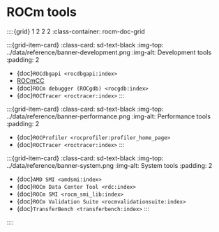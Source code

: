 <head>
  <meta charset="UTF-8">
  <meta name="description" content="ROCm API libraries & tools">
  <meta name="keywords" content="ROCm, API, libraries, tools, artificial intelligence, development,
  Communications, C++ primitives, Fast Fourier transforms, FFTs, random number generators, linear
  algebra, AMD">
</head>

# ROCm tools

::::{grid} 1 2 2 2
:class-container: rocm-doc-grid

:::{grid-item-card}
:class-card: sd-text-black
:img-top: ../data/reference/banner-development.png
:img-alt: Development tools
:padding: 2

* {doc}`ROCdbgapi <rocdbgapi:index>`
* [ROCmCC](./rocmcc.md)
* {doc}`ROCm debugger (ROCgdb) <rocgdb:index>`
* {doc}`ROCTracer <roctracer:index>`
:::

:::{grid-item-card}
:class-card: sd-text-black
:img-top: ../data/reference/banner-performance.png
:img-alt: Performance tools
:padding: 2

* {doc}`ROCProfiler <rocprofiler:profiler_home_page>`
* {doc}`ROCTracer <roctracer:index>`
:::

:::{grid-item-card}
:class-card: sd-text-black
:img-top: ../data/reference/banner-system.png
:img-alt: System tools
:padding: 2

* {doc}`AMD SMI <amdsmi:index>`
* {doc}`ROCm Data Center Tool <rdc:index>`
* {doc}`ROCm SMI <rocm_smi_lib:index>`
* {doc}`ROCm Validation Suite <rocmvalidationsuite:index>`
* {doc}`TransferBench <transferbench:index>`
:::

::::
